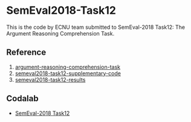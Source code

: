 # SemEval2018-Task12

This is the code by ECNU team submitted to SemEval-2018 Task12:  The Argument Reasoning Comprehension Task.


## Reference
1. [argument-reasoning-comprehension-task](https://github.com/UKPLab/argument-reasoning-comprehension-task)
2. [semeval2018-task12-supplementary-code](https://github.com/habernal/semeval2018-task12)
3. [semeval2018-task12-results](https://github.com/habernal/semeval2018-task12)

## Codalab
- [SemEval-2018 Task12](https://competitions.codalab.org/competitions/17327)
